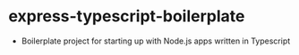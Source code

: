 # express-typescript-boilerplate

* Boilerplate project for starting up with Node.js apps written in Typescript
